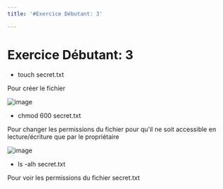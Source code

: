 ```yaml
---
title: '#Exercice Débutant: 3'

---
```


# Exercice Débutant: 3

- touch secret.txt

Pour créer le fichier 

![image](https://hackmd.io/_uploads/By-WWCi2gx.png)

- chmod 600 secret.txt

Pour changer les permissions du fichier pour qu'il ne soit accessible en lecture/écriture que par le propriétaire

![image](https://hackmd.io/_uploads/S1MVz0ihxl.png)

- ls -alh secret.txt

Pour voir les permissions du fichier secret.txt